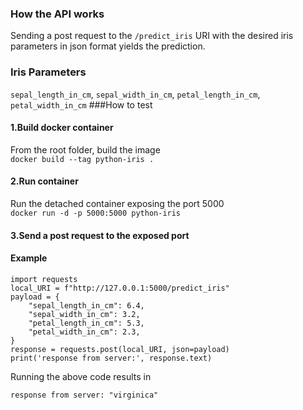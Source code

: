 ### How the API works
Sending a post request to the `/predict_iris` URI with the desired iris 
parameters in json format yields the prediction.
### Iris Parameters
`sepal_length_in_cm`, `sepal_width_in_cm`, `petal_length_in_cm`, 
`petal_width_in_cm`
###How to test

#### 1.Build docker container
From the root folder, build the image  
`docker build --tag python-iris .`
#### 2.Run container
Run the detached container exposing the port 5000  
`docker run -d -p 5000:5000 python-iris`
#### 3.Send a post request to the exposed port

#### Example
    import requests
    local_URI = f"http://127.0.0.1:5000/predict_iris"
    payload = {
        "sepal_length_in_cm": 6.4,
        "sepal_width_in_cm": 3.2,
        "petal_length_in_cm": 5.3,
        "petal_width_in_cm": 2.3,
    }
    response = requests.post(local_URI, json=payload)
    print('response from server:', response.text)
Running the above code results in  
    
    response from server: "virginica"